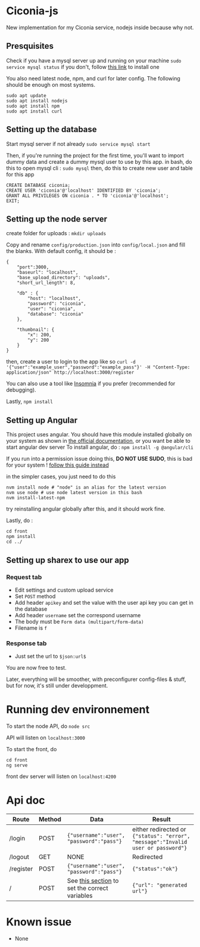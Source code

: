 # Ciconia-js

New implementation for my Ciconia service, nodejs inside because why not.

## Presquisites

Check if you have a mysql server up and running on your machine
`sudo service mysql status`
if you don't, follow [this link](https://linuxize.com/post/how-to-install-mariadb-on-ubuntu-18-04/) to install one

You also need latest node, npm, and curl for later config.
The following should be enough on most systems.
```
sudo apt update
sudo apt install nodejs
sudo apt install npm
sudo apt install curl
```

## Setting up the database

Start mysql server if not already
`sudo service mysql start`

Then, if you're running the project for the first time, you'll want to import dummy data and create a dummy mysql user to use by this app.
in bash, do this to open mysql cli :
`sudo mysql`
then, do this to create new user and table for this app
```
CREATE DATABASE ciconia;
CREATE USER 'ciconia'@'localhost' IDENTIFIED BY 'ciconia';
GRANT ALL PRIVILEGES ON ciconia . * TO 'ciconia'@'localhost';
EXIT;
```

## Setting up the node server

create folder for uploads :
`mkdir uploads`

Copy and rename `config/production.json` into `config/local.json` and fill the blanks. With default config, it should be :
```
{
    "port":3000,
    "baseurl": "localhost",
    "base_upload_directory": "uploads",
    "short_url_length": 8,

    "db" : {
        "host": "localhost",
        "password": "ciconia",
        "user": "ciconia",
        "database": "ciconia"
    },

    "thumbnail": {
        "x": 200,
        "y": 200
    }
}
```

then, create a user to login to the app like so
`curl -d '{"user":"example_user","password":"example_pass"}' -H "Content-Type: application/json" http://localhost:3000/register`

You can also use a tool like [Insomnia](https://insomnia.rest/) if you prefer (recommended for debugging).

Lastly, `npm install`

## Setting up Angular

This project uses angular. You should have this module installed globally on your system as shown in [the official documentation](https://angular.io/guide/setup-local), or you want be able to start angular dev server
To install angular, do :
`npm install -g @angular/cli`

If you run into a permission issue doing this, **DO NOT USE SUDO**, this is bad for your system !
[follow this guide instead](https://docs.npmjs.com/resolving-eacces-permissions-errors-when-installing-packages-globally)

in the simpler cases, you just need to do this

```
nvm install node # "node" is an alias for the latest version
nvm use node # use node latest version in this bash
nvm install-latest-npm
```

try reinstalling angular globally after this, and it should work fine.

Lastly, do :
```
cd front
npm install
cd ../
```

## Setting up sharex to use our app

### Request tab

* Edit settings and custom upload service
* Set `POST` method
* Add header `apikey` and set the value with the user api key you can get in the database
* Add header `username` set the correspond username
* The body must be `Form data (multipart/form-data)`
* Filename is `f`


### Response tab

* Just set the url to `$json:url$`

You are now free to test.

Later, everything will be smoother, with preconfigurer config-files & stuff, but for now, it's still under developpment.

# Running dev environnement

To start the node API, do
`node src`

API will listen on `localhost:3000`

To start the front, do
```
cd front
ng serve
```

front dev server will listen on `localhost:4200`

# Api doc

| Route | Method | Data | Result |
| ----- | ------ | ---- | ------ |
| /login | POST | `{"username":"user", "password":"pass"}` | either redirected or `{"status": "error", "message":"Invalid user or password"}` |
| /logout | GET | NONE | Redirected |
| /register | POST | `{"username":"user", "password":"pass"}` | `{"status":"ok"}`|
| / | POST | See [this section](#request-tab) to set the correct variables | `{"url": "generated url"}` | 

# Known issue

* None
